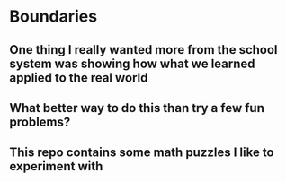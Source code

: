 # Boundaries

## One thing I really wanted more from the school system was showing how what we learned applied to the real world
## What better way to do this than try a few fun problems?
## This repo contains some math puzzles I like to experiment with